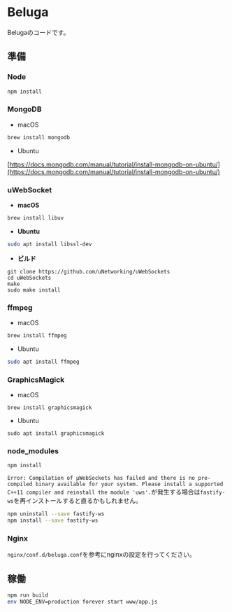# Beluga

Belugaのコードです。

## 準備

### Node

```bash
npm install
```

### MongoDB

- macOS

```bash
brew install mongodb
```

- Ubuntu

[https://docs.mongodb.com/manual/tutorial/install-mongodb-on-ubuntu/](https://docs.mongodb.com/manual/tutorial/install-mongodb-on-ubuntu/)

### uWebSocket

- **macOS**

```bash
brew install libuv
```

- **Ubuntu**

```bash
sudo apt install libssl-dev
```

- **ビルド**

```
git clone https://github.com/uNetworking/uWebSockets
cd uWebSockets
make
sudo make install
```

### ffmpeg

- macOS

```bash
brew install ffmpeg
```

- Ubuntu

```bash
sudo apt install ffmpeg
```

### GraphicsMagick

- macOS

```
brew install graphicsmagick
```

- Ubuntu

```
sudo apt install graphicsmagick
```

### node_modules

```bash
npm install
```

`Error: Compilation of µWebSockets has failed and there is no pre-compiled binary available for your system. Please install a supported C++11 compiler and reinstall the module 'uws'.`が発生する場合は`fastify-ws`を再インストールすると直るかもしれません。

```bash
npm uninstall --save fastify-ws
npm install --save fastify-ws
```

### Nginx

`nginx/conf.d/beluga.conf`を参考にnginxの設定を行ってください。

## 稼働

```bash
npm run build
env NODE_ENV=production forever start www/app.js
```